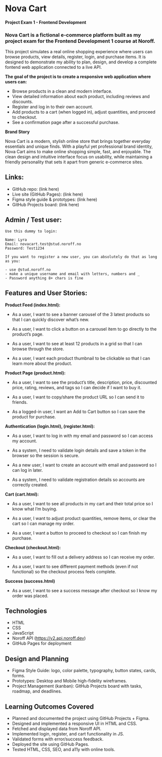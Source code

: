 # Nova Cart

#### Project Exam 1 - Frontend Development

### Nova Cart is a fictional e-commerce platform built as my project exam for the Frontend Development 1 course at Noroff.

This project simulates a real online shopping experience where users can browse products, view details, register, login, and purchase items. It is designed to demonstrate my ability to plan, design, and develop a complete fontend web application connected to a live API.

**The goal of the project is to create a responsive web application where users can:**

- Browse products in a clean and modern interface.
- View detailed information about each product, including reviews and discounts.
- Register and log in to their own account.
- Add products to a cart (when logged in), adjust quantities, and proceed to checkout.
- See a confirmation page after a successful purchase.

**Brand Story**

Nova Cart is a modern, stylish online store that brings together everyday essentials and unique finds. With a playful yet professional brand identity, Nova Cart aims to make online shopping simple, fast, and enjoyable. The clean design and intuitive interface focus on usability, while maintaining a friendly personality that sets it apart from generic e-commerce sites.

## Links:

- GitHub repo: (link here)
- Live site (GitHub Pages): (link here)
- Figma style guide & prototypes: (link here)
- GitHub Projects board: (link here)

## Admin / Test user:

    Use this dummy to login:

    Name: Lyra
    Email: novacart.test@stud.noroff.no
    Password: Test1234

    If you want to register a new user, you can absolutely do that as long as you:

    - use @stud.noroff.no
    - make a unique username and email with letters, numbers and _
    - Password anything 8+ chars is fine

## Features and User Stories:

**Product Feed (index.html):**

- As a user, I want to see a banner carousel of the 3 latest products so that I can quickly discover what’s new.

- As a user, I want to click a button on a carousel item to go directly to the product’s page.

- As a user, I want to see at least 12 products in a grid so that I can browse through the store.

- As a user, I want each product thumbnail to be clickable so that I can learn more about the product.

**Product Page (product.html):**

- As a user, I want to see the product’s title, description, price, discounted price, rating, reviews, and tags so I can decide if I want to buy it.

- As a user, I want to copy/share the product URL so I can send it to friends.

- As a logged-in user, I want an Add to Cart button so I can save the product for purchase.

**Authentication (login.html), (register.html):**

- As a user, I want to log in with my email and password so I can access my account.

- As a system, I need to validate login details and save a token in the browser so the session is secure.

- As a new user, I want to create an account with email and password so I can log in later.

- As a system, I need to validate registration details so accounts are correctly created.

**Cart (cart.html):**

- As a user, I want to see all products in my cart and their total price so I know what I’m buying.

- As a user, I want to adjust product quantities, remove items, or clear the cart so I can manage my order.

- As a user, I want a button to proceed to checkout so I can finish my purchase.

**Checkout (checkout.html):**

- As a user, I want to fill out a delivery address so I can receive my order.

- As a user, I want to see different payment methods (even if not functional) so the checkout process feels complete.

**Success (success.html)**

- As a user, I want to see a success message after checkout so I know my order was placed.

## Technologies

- HTML
- CSS
- JavaScript
- Noroff API (https://v2.api.noroff.dev)
- GitHub Pages for deployment

## Design and Planning

- Figma Style Guide: logo, color palette, typography, button states, cards, forms.
- Prototypes: Desktop and Mobile high-fidelity wireframes.
- Project Management (kanban): GitHub Projects board with tasks, roadmap, and deadlines.

## Learning Outcomes Covered

- Planned and documented the project using GitHub Projects + Figma.
- Designed and implemented a responsive UI in HTML and CSS.
- Fetched and displayed data from Noroff API.
- Implemented login, register, and cart functionality in JS.
- Validated forms with error/success feedback.
- Deployed the site using GitHub Pages.
- Tested HTML, CSS, SEO, and a11y with online tools.
